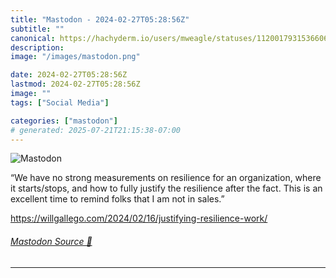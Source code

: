 ```yaml
---
title: "Mastodon - 2024-02-27T05:28:56Z"
subtitle: ""
canonical: https://hachyderm.io/users/mweagle/statuses/112001793153660645
description:
image: "/images/mastodon.png"

date: 2024-02-27T05:28:56Z
lastmod: 2024-02-27T05:28:56Z
image: ""
tags: ["Social Media"]

categories: ["mastodon"]
# generated: 2025-07-21T21:15:38-07:00
---
```

![Mastodon](/images/mastodon.png)

<p>“We have no strong measurements on resilience for an organization, where it starts/stops, and how to fully justify the resilience after the fact. This is an excellent time to remind folks that I am not in sales.”</p><p><a href="https://willgallego.com/2024/02/16/justifying-resilience-work/" target="_blank" rel="nofollow noopener noreferrer" translate="no"><span class="invisible">https://</span><span class="ellipsis">willgallego.com/2024/02/16/jus</span><span class="invisible">tifying-resilience-work/</span></a></p>


###### [Mastodon Source 🐘](https://hachyderm.io/@mweagle/112001793153660645)

___
